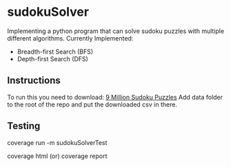 # sudokuSolver
Implementing a python program that can solve sudoku puzzles with multiple different algorithms.
Currently Implemented:
 - Breadth-first Search (BFS)
 - Depth-first Search (DFS)



## Instructions
To run this you need to download: [9 Million Sudoku Puzzles](https://www.kaggle.com/datasets/rohanrao/sudoku?sort=votes)
Add data folder to the root of the repo and put the downloaded csv in there.


## Testing

coverage run -m sudokuSolverTest

coverage html (or) coverage report
